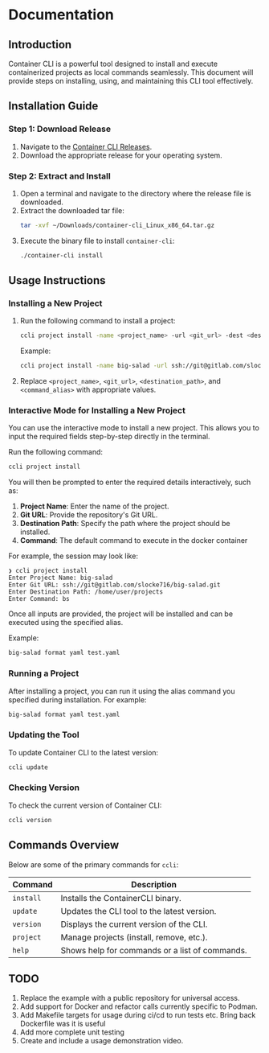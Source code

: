 # Documentation

## Introduction

Container CLI is a powerful tool designed to install and execute containerized projects as local commands seamlessly.
This document will provide steps on installing, using, and maintaining this CLI tool effectively.

## Installation Guide

### Step 1: Download Release

1. Navigate to the [Container CLI Releases](https://gitlab.com/locke-codes/container-cli/-/releases).
2. Download the appropriate release for your operating system.

### Step 2: Extract and Install

1. Open a terminal and navigate to the directory where the release file is downloaded.
2. Extract the downloaded tar file:
   ```bash
   tar -xvf ~/Downloads/container-cli_Linux_x86_64.tar.gz
   ```
3. Execute the binary file to install `container-cli`:
   ```bash
   ./container-cli install
   ```

## Usage Instructions

### Installing a New Project

1. Run the following command to install a project:
   ```bash
   ccli project install -name <project_name> -url <git_url> -dest <destination_path> -command <command_alias>
   ```

   Example:
   ```bash
   ccli project install -name big-salad -url ssh://git@gitlab.com/slocke716/big-salad.git -dest /home/user/projects -command salad
   ```
2. Replace `<project_name>`, `<git_url>`, `<destination_path>`, and `<command_alias>` with appropriate values.

### Interactive Mode for Installing a New Project

You can use the interactive mode to install a new project. This allows you to input the required fields step-by-step
directly in the terminal.

Run the following command:

```bash
ccli project install
```

You will then be prompted to enter the required details interactively, such as:

1. **Project Name**: Enter the name of the project.
2. **Git URL**: Provide the repository's Git URL.
3. **Destination Path**: Specify the path where the project should be installed.
4. **Command**: The default command to execute in the docker container

For example, the session may look like:

```shell
❯ ccli project install
Enter Project Name: big-salad
Enter Git URL: ssh://git@gitlab.com/slocke716/big-salad.git
Enter Destination Path: /home/user/projects
Enter Command: bs
```

Once all inputs are provided, the project will be installed and can be executed using the specified alias.

Example:

```bash
big-salad format yaml test.yaml
```

### Running a Project

After installing a project, you can run it using the alias command you specified during installation. For example:

```bash
big-salad format yaml test.yaml
```

### Updating the Tool

To update Container CLI to the latest version:

```bash
ccli update
```

### Checking Version

To check the current version of Container CLI:

```bash
ccli version
```

## Commands Overview

Below are some of the primary commands for `ccli`:

| Command   | Description                                    |
|-----------|------------------------------------------------|
| `install` | Installs the ContainerCLI binary.              |
| `update`  | Updates the CLI tool to the latest version.    |
| `version` | Displays the current version of the CLI.       |
| `project` | Manage projects (install, remove, etc.).       |
| `help`    | Shows help for commands or a list of commands. |

## TODO

1. Replace the example with a public repository for universal access.
2. Add support for Docker and refactor calls currently specific to Podman.
3. Add Makefile targets for usage during ci/cd to run tests etc. Bring back Dockerfile was it is useful
4. Add more complete unit testing
3. Create and include a usage demonstration video.

